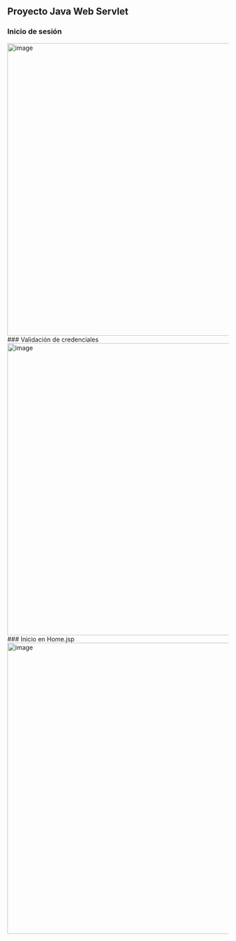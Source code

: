 ## Proyecto Java Web Servlet

### Inicio de sesión
<img width="1505" height="666" alt="image" src="https://github.com/user-attachments/assets/8643073d-1048-4222-a19c-52f18e1a76d1" />
### Validación de credenciales
<img width="1398" height="665" alt="image" src="https://github.com/user-attachments/assets/1bc5a153-20df-4aee-96d0-cb2158658dc9" />
### Inicio en Home.jsp
<img width="1442" height="663" alt="image" src="https://github.com/user-attachments/assets/e8cfd060-bde6-48a6-94a6-8f34ab05c325" />

